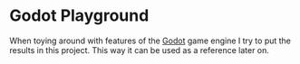 # Godot Playground

When toying around with features of the [Godot](https://godotengine.org/) game engine I try to put the results in this project. This way it can be used as a reference later on.

